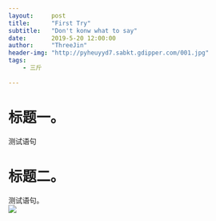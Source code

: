 ```yaml
---
layout:     post
title:      "First Try"
subtitle:   "Don't konw what to say"
date:       2019-5-20 12:00:00
author:     "ThreeJin"
header-img: "http://pyheuyyd7.sabkt.gdipper.com/001.jpg"
tags:
    - 三斤
    
---
```


# 标题一。
测试语句
# 标题二。
测试语句。  
![](http://pyheuyyd7.sabkt.gdipper.com/001.jpg)
